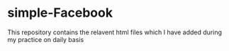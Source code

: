 # simple-Facebook
This repository contains the relavent html files which I have added during my practice on daily basis 
